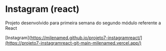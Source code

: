 
# Instagram (react)

Projeto desenvolvido para primeira semana do segundo módulo referente a React

[Instagram](https://milenamed.github.io/projeto7-instagramreact/](https://projeto7-instagramreact-git-main-milenamed.vercel.app/)
